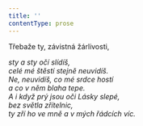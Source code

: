```yaml
---
title: ''
contentType: prose
---
```


<section>

Třebaže ty, závistná žárlivosti,

_sty a sty očí slídíš,  
celé mé štěstí stejně neuvidíš.  
Ne, neuvidíš, co mé srdce hostí  
a co v něm blaha tepe.  
A i když prý jsou oči Lásky slepé,  
bez světla zřítelnic,  
ty zří ho ve mně a v mých řádcích víc._

</section>
